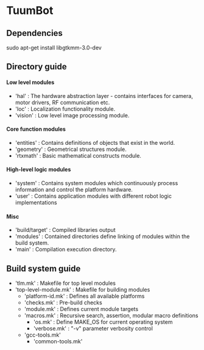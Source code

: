 # TuumBot

## Dependencies

sudo apt-get install libgtkmm-3.0-dev


## Directory guide

#### Low level modules
- 'hal' : The hardware abstraction layer - contains interfaces for camera, motor drivers, RF communication etc.
- 'loc' : Localization functionality module.
- 'vision' : Low level image processing module.

#### Core function modules
- 'entities' : Contains definitions of objects that exist in the world.
- 'geometry' : Geometrical structures module.
- 'rtxmath' : Basic mathematical constructs module.

#### High-level logic modules
- 'system' : Contains system modules which continuously process information and control the platform hardware.
- 'user' : Contains application modules with different robot logic implementations


#### Misc
- 'build/target' : Compiled libraries output
-  'modules' : Contained directories define linking of modules within the build system.
-  'main' : Compilation execution directory.


## Build system guide

-  'tlm.mk' : Makefile for top level modules
  - 'top-level-module.mk' : Makefile for building modules
    - 'platform-id.mk' : Defines all available platforms
    - 'checks.mk' : Pre-build checks
    - 'module.mk' : Defines current module targets
    - 'macros.mk' : Recursive search, assertion, modular macro definitions
      - 'os.mk' : Define MAKE_OS for current operating system
      - 'verbose.mk' : "-v" parameter verbosity control
    - 'gcc-tools.mk'
      - 'common-tools.mk'
